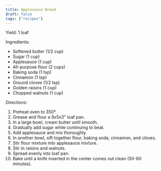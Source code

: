 ```yaml
---
title: Applesauce Bread
draft: false
tags: ["recipes"]
---
```


Yield: 1 loaf

Ingredients:
- Softened butter (1/2 cup)
- Sugar (1 cup)
- Applesauce (1 cup)
- All-purpose flour (2 cups)
- Baking soda (1 tsp)
- Cinnamon (1 tsp)
- Ground cloves (1/2 tsp)
- Golden raisins (1 cup)
- Chopped walnuts (1 cup)

Directions:
1) Preheat oven to 350°.
2) Grease and flour a 9x5x3" loaf pan.
3) In a large bowl, cream butter until smooth.
4) Gradually add sugar while continuing to beat.
5) Add applesauce and mix thoroughly.
6) In another bowl, sift together flour, baking soda, cinnamon, and cloves.
7) Stir flour mixture into applesauce mixture.
8) Stir in raisins and walnuts.
9) Spread evenly into loaf pan.
10) Bake until a knife inserted in the center comes out clean (50-60 minutes).
